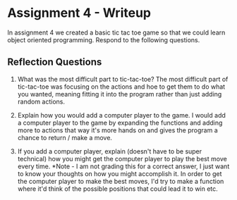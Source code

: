 # Assignment 4 - Writeup

In assignment 4 we created a basic tic tac toe game so that we could learn object oriented programming. Respond to the following questions.

## Reflection Questions

1. What was the most difficult part to tic-tac-toe? The most difficult part of tic-tac-toe was focusing on the actions and hoe to get them to do what you wanted, meaning fitting it into the program rather than just adding random actions.  


2. Explain how you would add a computer player to the game. I would add a computer player to the game by expanding the functions and adding more to actions that way it's more hands on and gives the program a chance to return / make a move.

3. If you add a computer player, explain (doesn't have to be super technical) how you might get the computer player to play the best move every time. *Note - I am not grading this for a correct answer, I just want to know your thoughts on how you might accomplish it. In order to get the computer player to make the best moves, I'd try to make a function where it'd think of the possible positions that could lead it to win etc. 